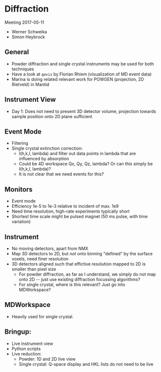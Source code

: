 # Diffraction

Meeting 2017-05-11
- Werner Schweika
- Simon Heybrock

## General

- Powder diffraction and single crystal instruments may be used for both techniques
- Have a look at `qevis` by Florian Rhiem (visualization of MD event data)
- Marina is doing related relevant work for POWGEN (projection, 2D Rietveld) in Mantid

## Instrument View

- Day 1: Does not need to present 3D detector volume, projection towards sample position onto 2D plane sufficient

## Event Mode

- Filtering
- Single crystal extinction correction:
  - I(h,k,l, lambda) and filter out data points in lambda that are influenced by absorption
  - Could be 4D workspace Qx, Qy, Qz, lambda? Or can this simply be I(h,k,l, lambda)?
  - It is not clear that we need events for this?
  
## Monitors

- Event mode
- Efficiency 1e-5 to 1e-3 relative to incident of max. 1e9
- Need time resolution, high-rate experiments typically short
- Shortest time scale might be pulsed magnet (50 ms pulse, with time variation)
  
## Instrument

- No moving detectors, apart from NMX
- Map 3D detectors to 2D, but *not* onto binning "defined" by the surface voxels, need finer resolution
- 3D detectors aligned such that effictive resolution mapped to 2D is smaller than pixel size
  - For powder diffraction, as far as I understand, we simply do not map onto 2D -- just use existing diffraction focussing algorithms?
  - For single crystal, where is this relevant? Just go into MDWorkspace?

## MDWorkspace

- Heavily used for single crystal.

## Bringup:

- Live instrument view
- Python scripts
- Live reduction:
  - Powder: 1D and 2D live view
  - Single crystal: Q-space display and HKL lists do not need to be live
    
